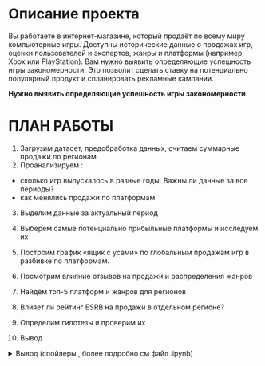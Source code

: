 # Описание проекта

Вы работаете в интернет-магазине, который продаёт по всему миру компьютерные игры. Доступны исторические данные о продажах игр, оценки пользователей и экспертов, жанры и платформы (например, Xbox или PlayStation). Вам нужно выявить определяющие успешность игры закономерности. Это позволит сделать ставку на потенциально популярный продукт и спланировать рекламные кампании.



**Нужно выявить определяющие успешность игры закономерности.**


# ПЛАН РАБОТЫ

1. Загрузим датасет, предобработка данных, считаем суммарные продажи по регионам
2. Проанализируем : 
* сколько игр выпускалось в разные годы. Важны ли данные за все периоды?
* как менялись продажи по платформам

3. Выделим данные за актуальный период
5. Выберем самые потенциально прибыльные платформы и исследуем их
6. Построим график «ящик с усами» по глобальным продажам игр в разбивке по платформам.
7. Посмотрим влияние отзывов на продажи и распределения жанров

8. Найдём топ-5 платформ и жанров для регионов
9. Влияет ли рейтинг ESRB на продажи в отдельном регионе?
10. Определим гипотезы и проверим их
11. Вывод


<details close>
<summary>Вывод (спойлеры , более подробно см файл .ipynb)</summary>
<br>


1. PS4, XOne, X360 и 3DS падают в продажах но остаются лидерами
2. влиянние оценки пользователей и критиков слабое
3. самые популярные жанры в общем распределении - Action, Sports, Adventure, Role-Playing
4. самые прибыльные жанры - Sports, Shooter, Platform

Гпотеза 1:
Средние пользовательские рейтинги платформ Xbox One и PC одинаковые;

  - не удалось отвергнуть
Гипотеза 2:

Средние пользовательские рейтинги жанров Action и Sports одинаковые.

  - удалось отвергнуть , то есть они разные (у Action больше)



</details>
